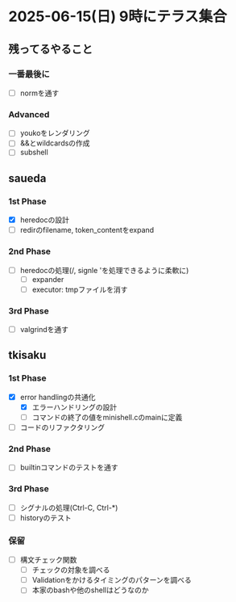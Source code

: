 # 2025-06-15(日) 9時にテラス集合

## 残ってるやること

### 一番最後に

- [ ] normを通す

### Advanced

- [ ] youkoをレンダリング
- [ ] &&とwildcardsの作成
- [ ] subshell

## saueda

### 1st Phase

- [x] heredocの設計
- [ ] redirのfilename, token_contentをexpand

### 2nd Phase

- [ ] heredocの処理(/, signle 'を処理できるように柔軟に)
  - [ ] expander
  - [ ] executor: tmpファイルを消す

### 3rd Phase

- [ ] valgrindを通す

## tkisaku

### 1st Phase

- [x] error handlingの共通化
  - [x] エラーハンドリングの設計
  - [ ] コマンドの終了の値をminishell.cのmainに定義
- [ ] コードのリファクタリング

### 2nd Phase

- [ ] builtinコマンドのテストを通す

### 3rd Phase

- [ ] シグナルの処理(Ctrl-C, Ctrl-\*)
- [ ] historyのテスト

### 保留

- [ ] 構文チェック関数
  - [ ] チェックの対象を調べる
  - [ ] Validationをかけるタイミングのパターンを調べる
  - [ ] 本家のbashや他のshellはどうなのか
